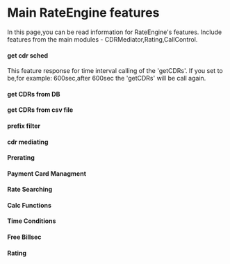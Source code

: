 # Main RateEngine features

  In this page,you can be read information for RateEngine's features.
Include features from the main modules - CDRMediator,Rating,CallControl.

#### get cdr sched

  This feature response for time interval calling of the 'getCDRs'.
If you set to be,for example: 600sec,after 600sec the 'getCDRs' will be call again.


#### get CDRs from DB

#### get CDRs from csv file

#### prefix filter

#### cdr mediating

#### Prerating

#### Payment Card Managment

#### Rate Searching

#### Calc Functions

#### Time Conditions

#### Free Billsec

#### Rating